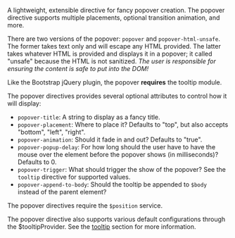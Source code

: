 A lightweight, extensible directive for fancy popover creation. The popover
directive supports multiple placements, optional transition animation, and more.

There are two versions of the popover: `popover` and `popover-html-unsafe`. The
former takes text only and will escape any HTML provided. The latter takes
whatever HTML is provided and displays it in a popover; it called "unsafe"
because the HTML is not sanitized. *The user is responsible for ensuring the
content is safe to put into the DOM!*

Like the Bootstrap jQuery plugin, the popover **requires** the tooltip
module.

The popover directives provides several optional attributes to control how it
will display:

- `popover-title`: A string to display as a fancy title.
- `popover-placement`: Where to place it? Defaults to "top", but also accepts
  "bottom", "left", "right".
- `popover-animation`: Should it fade in and out? Defaults to "true".
- `popover-popup-delay`: For how long should the user have to have the mouse
  over the element before the popover shows (in milliseconds)? Defaults to 0.
- `popover-trigger`: What should trigger the show of the popover? See the
  `tooltip` directive for supported values.
- `popover-append-to-body`: Should the tooltip be appended to `$body` instead of
  the parent element?

The popover directives require the `$position` service.

The popover directive also supports various default configurations through the
$tooltipProvider. See the [tooltip](#tooltip) section for more information.

